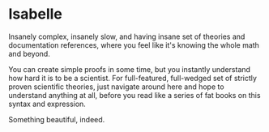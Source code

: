 # Isabelle

Insanely complex, insanely slow, and having insane set of theories and documentation references, where you feel like it's knowing the whole math and beyond.

You can create simple proofs in some time, but you instantly understand how hard it is to be a scientist. For full-featured, full-wedged set of strictly proven scientific theories, just navigate around here and hope to understand anything at all, before you read like a series of fat books on this syntax and expression.

Something beautiful, indeed.
